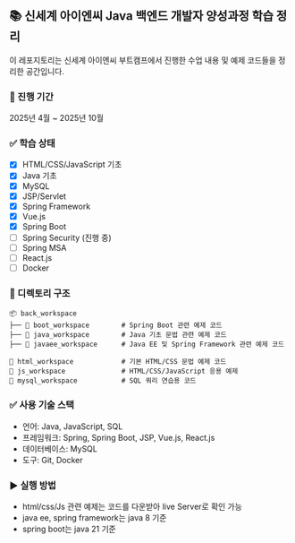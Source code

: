 ## 📚 신세계 아이엔씨 Java 백엔드 개발자 양성과정 학습 정리
이 레포지토리는 신세계 아이엔씨 부트캠프에서 진행한 수업 내용 및 예제 코드들을 정리한 공간입니다.

### 📅 진행 기간
2025년 4월 ~ 2025년 10월

### ✅ 학습 상태
- [x] HTML/CSS/JavaScript 기초
- [x] Java 기초
- [x] MySQL
- [x] JSP/Servlet
- [x] Spring Framework
- [x] Vue.js
- [x] Spring Boot
- [ ] Spring Security (진행 중) 
- [ ] Spring MSA 
- [ ] React.js 
- [ ] Docker 

### 📁 디렉토리 구조

```
📦 back_workspace  
├── 📁 boot_workspace        # Spring Boot 관련 예제 코드  
├── 📁 java_workspace        # Java 기초 문법 관련 예제 코드  
├── 📁 javaee_workspace      # Java EE 및 Spring Framework 관련 예제 코드  

📁 html_workspace            # 기본 HTML/CSS 문법 예제 코드  
📁 js_workspace              # HTML/CSS/JavaScript 응용 예제  
📁 mysql_workspace           # SQL 쿼리 연습용 코드
```

### ✅ 사용 기술 스택
- 언어: Java, JavaScript, SQL
- 프레임워크: Spring, Spring Boot, JSP, Vue.js, React.js
- 데이터베이스: MySQL
- 도구: Git, Docker

### ▶️ 실행 방법
- html/css/Js 관련 예제는 코드를 다운받아 live Server로 확인 가능
- java ee, spring framework는 java 8 기준
- spring boot는 java 21 기준
